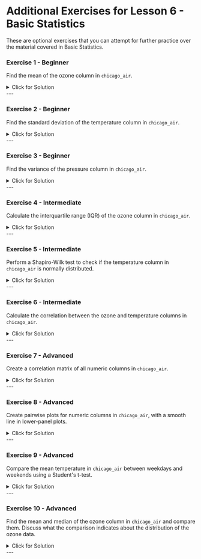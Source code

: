 # Additional Exercises for Lesson 6 - Basic Statistics

These are optional exercises that you can attempt for further practice over the material covered in Basic Statistics.

### Exercise 1 - Beginner

Find the mean of the ozone column in `chicago_air`.

<details><summary>Click for Solution</summary>

> Calculate the mean using the `mean()` function.

#### Solution

```r
# Load the dataset
library(region5air)
data(chicago_air)

# Calculate the mean of the ozone column
mean_ozone <- mean(chicago_air$ozone, na.rm = TRUE)
mean_ozone
```
</details>
---

### Exercise 2 - Beginner

Find the standard deviation of the temperature column in `chicago_air`.

<details><summary>Click for Solution</summary>

> Calculate the standard deviation using the `sd()` function.

#### Solution

```r
# Load the dataset
library(region5air)
data(chicago_air)

# Calculate the standard deviation of the temperature column
sd_temp <- sd(chicago_air$temp, na.rm = TRUE)
sd_temp
```
</details>
---

### Exercise 3 - Beginner

Find the variance of the pressure column in `chicago_air`.

<details><summary>Click for Solution</summary>

> Calculate the variance using the `var()` function.

#### Solution

```r
# Load the dataset
library(region5air)
data(chicago_air)

# Calculate the variance of the pressure column
var_pressure <- var(chicago_air$pressure, na.rm = TRUE)
var_pressure
```
</details>
---

### Exercise 4 - Intermediate

Calculate the interquartile range (IQR) of the ozone column in `chicago_air`.

<details><summary>Click for Solution</summary>

> Calculate the IQR using the `IQR()` function.

#### Solution

```r
# Load the dataset
library(region5air)
data(chicago_air)

# Calculate the IQR of the ozone column
iqr_ozone <- IQR(chicago_air$ozone, na.rm = TRUE)
iqr_ozone
```
</details>
---

### Exercise 5 - Intermediate

Perform a Shapiro-Wilk test to check if the temperature column in `chicago_air` is normally distributed.

<details><summary>Click for Solution</summary>

> Use the `shapiro.test()` function to perform the test.

#### Solution

```r
# Load the dataset
library(region5air)
data(chicago_air)

# Perform the Shapiro-Wilk test for the temperature column
shapiro_test_temp <- shapiro.test(chicago_air$temp)
shapiro_test_temp
```
</details>
---

### Exercise 6 - Intermediate

Calculate the correlation between the ozone and temperature columns in `chicago_air`.

<details><summary>Click for Solution</summary>

> Use the `cor()` function to calculate the correlation.

#### Solution

```r
# Load the dataset
library(region5air)
data(chicago_air)

# Calculate the correlation between ozone and temperature
cor_ozone_temp <- cor(chicago_air$ozone, chicago_air$temp, use = "complete.obs")
cor_ozone_temp
```
</details>
---

### Exercise 7 - Advanced

Create a correlation matrix of all numeric columns in `chicago_air`.

<details><summary>Click for Solution</summary>

> Use the `cor()` function to create a correlation matrix.

#### Solution

```r
# Load the dataset
library(region5air)
data(chicago_air)

# Create a correlation matrix for all numeric columns
cor_matrix <- cor(chicago_air[, sapply(chicago_air, is.numeric)], use = "complete.obs")
cor_matrix
```
</details>
---

### Exercise 8 - Advanced

Create pairwise plots for numeric columns in `chicago_air`, with a smooth line in lower-panel plots.

<details><summary>Click for Solution</summary>

> Use the `pairs()` function and add a smooth line to the lower panels.

#### Solution

```r
# Load the dataset
library(region5air)
data(chicago_air)

# Create pairwise plots with a smooth line
pairs(chicago_air[, sapply(chicago_air, is.numeric)],
      lower.panel = panel.smooth)
```
</details>
---

### Exercise 9 - Advanced

Compare the mean temperature in `chicago_air` between weekdays and weekends using a Student's t-test.

<details><summary>Click for Solution</summary>

> Use the `t.test()` function to compare means between two groups.

#### Solution

```r
# Load the dataset
library(region5air)
data(chicago_air)

# Create a factor indicating weekday or weekend
chicago_air$weekend <- ifelse(chicago_air$weekday %in% c(6, 7), "Weekend", "Weekday")

# Perform the t-test
t_test_temp <- t.test(temp ~ weekend, data = chicago_air)
t_test_temp
```
</details>
---

### Exercise 10 - Advanced

Find the mean and median of the ozone column in `chicago_air` and compare them. Discuss what the comparison indicates about the distribution of the ozone data.

<details><summary>Click for Solution</summary>

> Calculate the mean and median, and compare them to understand the skewness of the data.

#### Solution

```r
# Load the dataset
library(region5air)
data(chicago_air)

# Calculate the mean and median of the ozone column
mean_ozone <- mean(chicago_air$ozone, na.rm = TRUE)
median_ozone <- median(chicago_air$ozone, na.rm = TRUE)

# Print the results
mean_ozone
median_ozone

# Discussion
# If the mean is greater than the median, the distribution is positively skewed (right-skewed).
# If the mean is less than the median, the distribution is negatively skewed (left-skewed).
# If the mean and median are close, the distribution is approximately symmetric.
```
</details>
---
